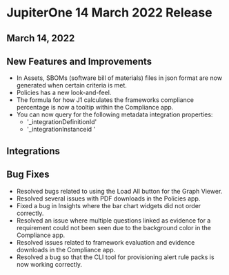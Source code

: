 # JupiterOne 14 March 2022 Release

## March 14, 2022

## New Features and Improvements
- In Assets, SBOMs (software bill of materials) files in json format are now generated when certain criteria is met.
- Policies has a new look-and-feel.
- The formula for how J1 calculates the frameworks compliance percentage is now a tooltip within the Compliance app.
- You can now query for the following metadata integration properties:
  -  '_integrationDefinitionId'
  -  '_integrationInstanceid '

## Integrations

## Bug Fixes
-  Resolved bugs related to using the Load All button for the Graph Viewer.
-  Resolved several issues with PDF downloads in the Policies app.
-  Fixed a bug in Insights where the bar chart widgets did not order correctly.
-  Resolved an issue where multiple questions linked as evidence for a requirement could not been seen due to the background color in the Compliance app.
-  Resolved issues related to framework evaluation and evidence downloads in the Compliance app. 
-  Resolved a bug so that the CLI tool for provisioning alert rule packs is now working correctly.

